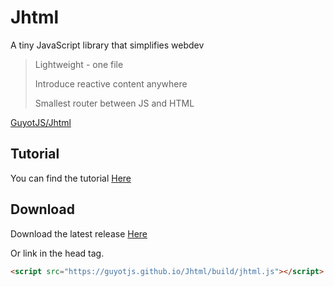 # Jhtml

A tiny JavaScript library that simplifies webdev

> Lightweight - one file
>  
>  Introduce reactive content anywhere
>   
>   Smallest router between JS and HTML

[GuyotJS/Jhtml](https://guyotjs.github.io/Jhtml)

## Tutorial

You can find the tutorial [Here](https://guyotjs.github.io/Jhtml/TUTORIAL)

## Download

Download the latest release [Here](https://guyotjs.github.io/Jhtml/build/jhtml.js "download")

Or link in the head tag. 
```html
<script src="https://guyotjs.github.io/Jhtml/build/jhtml.js"></script>
``` 
